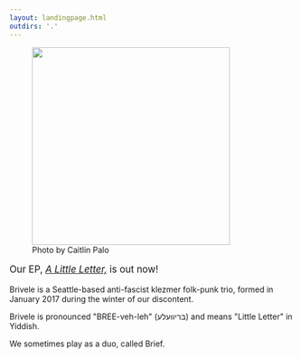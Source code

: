 ```yaml
---
layout: landingpage.html
outdirs: '.'
---
```

<div id='blurb' class='clearfix'>
<figure><img id='' src='../images/bandpix/sketch3 small.JPG' width='350px'><figcaption>Photo by Caitlin Palo</figcaption></figure>
<p class='follow' style='font-size:1.2em;'>Our EP, <i><a href='https://brivele.bandcamp.com/releases'>A Little Letter,</a></i> is out now!</p>
<!--<p class='sale'>Streaming, downloads, and CDs available on <a href='https://brivele.bandcamp.com/'>Bandcamp.</a> We also have handmade <a href='https://www.etsy.com/listing/579190758/brivele-linocut-prints-and-patches-band'>prints,</a> <a href='https://brivele.bandcamp.com/merch/brivele-palindrome-patches'>patches,</a> and <a href='https://brivele.bandcamp.com/merch/coloring-book'>coloring books!</a> Thanks for your support!!</p>-->
<p>Brivele is a Seattle-based anti-fascist klezmer folk-punk trio, formed in January 2017 during the winter of our discontent.</p>
<p>Brivele is pronounced "BREE-veh-leh" (בריוועלע) and means "Little Letter" in Yiddish.</p>
<p>We sometimes play as a duo, called Brief.</p>
</div>